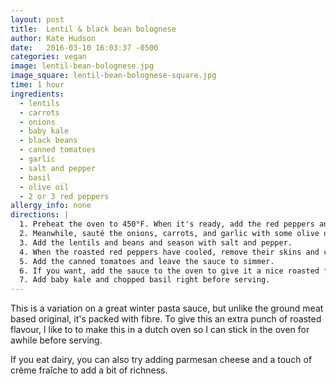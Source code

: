 ```yaml
---
layout: post
title:  Lentil & black bean bolognese
author: Kate Hudson
date:   2016-03-10 16:03:37 -0500
categories: vegan
image: lentil-bean-bolognese.jpg
image_square: lentil-bean-bolognese-square.jpg
time: 1 hour
ingredients:
  - lentils
  - carrots
  - onions
  - baby kale
  - black beans
  - canned tomatoes
  - garlic
  - salt and pepper
  - basil
  - olive oil
  - 2 or 3 red peppers
allergy_info: none
directions: |
  1. Preheat the oven to 450°F. When it's ready, add the red peppers and cook for about half an hour or so, until the outside skin is nicely blackened. To save time, you can also skip this step and use a jar of pre-roasted peppers.
  2. Meanwhile, sauté the onions, carrots, and garlic with some olive oil until the onions are translucent.
  3. Add the lentils and beans and season with salt and pepper.
  4. When the roasted red peppers have cooled, remove their skins and chop them into small pieces. Add to the sauce.
  5. Add the canned tomatoes and leave the sauce to simmer.
  6. If you want, add the sauce to the oven to give it a nice roasted flavour. Make sure you are using an oven-safe pot or dish such as a dutch oven.
  7. Add baby kale and chopped basil right before serving.
---
```

This is a variation on a great winter pasta sauce, but unlike the ground meat based original, it's packed with fibre. To give this an extra punch of roasted flavour, I like to to make this in a dutch oven so I can stick in the oven for awhile before serving.

 If you eat dairy, you can also try adding parmesan cheese and a touch of crème fraîche to add a bit of richness.
